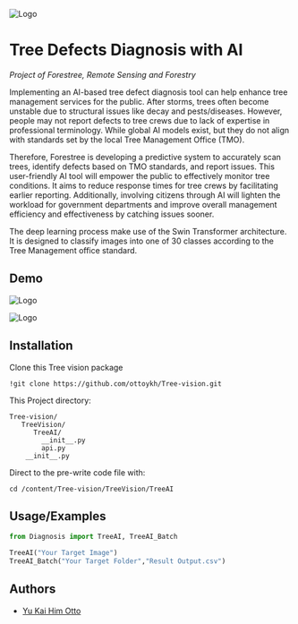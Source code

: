 ![Logo](https://cdn-images-1.medium.com/v2/resize:fill:36:36/1*GWoejvreNB-w4joRbxLtog.png)

# Tree Defects Diagnosis with AI
*Project of Forestree, Remote Sensing and Forestry*

Implementing an AI-based tree defect diagnosis tool can help enhance tree management services for the public. After storms, trees often become unstable due to structural issues like decay and pests/diseases. However, people may not report defects to tree crews due to lack of expertise in professional terminology. While global AI models exist, but they do not align with standards set by the local Tree Management Office (TMO).

Therefore, Forestree is developing a predictive system to accurately scan trees, identify defects based on TMO standards, and report issues. This user-friendly AI tool will empower the public to effectively monitor tree conditions. It aims to reduce response times for tree crews by facilitating earlier reporting. Additionally, involving citizens through AI will lighten the workload for government departments and improve overall management efficiency and effectiveness by catching issues sooner.

The deep learning process make use of the Swin Transformer architecture. It is designed to classify images into one of 30 classes according to the Tree Management office standard.
## Demo

![Logo](https://lh4.googleusercontent.com/CFcHwFvFrHvBdAG3x3AyCuMQFXR8AkQYiQeMlUxvot2a0gNPo38KfbBFsDIzLqkoM-XqRce0bKxkdNzE28Iz_H_XIDDm0AyPOAsmmPUK1-tcM34kJ6vzpEUIHGzw6UvKMlMiXALgEP-GRDWhWSTgPamlwidd2A)

![Logo](https://lh4.googleusercontent.com/RccW0q79coexQd197PvamludHe1lAcNptEqlPiHUxhKZCrrmPbD13cRupl8G2jAlaajciEFw-oH8dYi7Uu_5WLqn8jBOHJjrUMOql1HT9T1zHHRPTvhRnte82AsYQabIVrsgN8avt6__bYbbGRhnWBpXGghJcw)


## Installation

Clone this Tree vision package 

```
!git clone https://github.com/ottoykh/Tree-vision.git
```
This Project directory: 
```
Tree-vision/
   TreeVision/
      TreeAI/
        __init__.py
        api.py
    __init__.py
```
Direct to the pre-write code file with: 
```
cd /content/Tree-vision/TreeVision/TreeAI
```
## Usage/Examples

```python
from Diagnosis import TreeAI, TreeAI_Batch

TreeAI("Your Target Image")
TreeAI_Batch("Your Target Folder","Result Output.csv")

```


## Authors

- [Yu Kai Him Otto](https://www.github.com/ottoykh)

